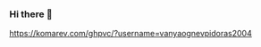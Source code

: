 ### Hi there 👋
https://komarev.com/ghpvc/?username=vanyaognevpidoras2004
<!--
**Waygonbeats/Waygonbeats** is a ✨ _special_ ✨ repository because its `README.md` (this file) appears on your GitHub profile.




-->
